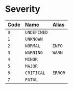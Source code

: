 # Severity

| **Code** | **Name** | **Alias**|
|:---|:---|:--|
| `0` | `UNDEFINED` ||
| `1` | `UNKNOWN` ||
| `2` | `NORMAL` | `INFO` |
| `3` | `WARNING` | `WARN` |
| `4` | `MINOR` | |
| `5` | `MAJOR` | |
| `6` | `CRITICAL` | `ERROR` |
| `7` | `FATAL` | |
